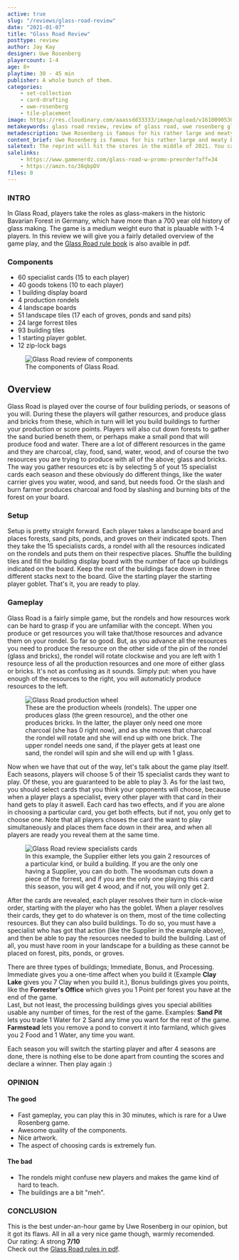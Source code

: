 ```yaml
---
active: true
slug: "/reviews/glass-road-review"
date: "2021-01-07"
title: "Glass Road Review"
posttype: review
author: Jay Kay
designer: Uwe Rosenberg
playercount: 1-4
age: 8+
playtime: 30 - 45 min
publisher: A whole bunch of them.
categories: 
    - set-collection
    - card-drafting
    - uwe-rosenberg
    - tile-placement
image: https://res.cloudinary.com/aaassdd33333/image/upload/v1610090530/glass_road.jpg
metakeywords: glass road review, review of glass road, uwe rosenberg glass road, glass road rules, glass road rule book, glass road rules pdf
metadescription: Uwe Rosenberg is famous for his rather large and meaty Euro game with loads of components and options. This one differs a bit and plays an important role in the designers arsenal of great games.
content_brief: Uwe Rosenberg is famous for his rather large and meaty Euro game with loads of components and options. This one differs a bit and plays an important role in the designers arsenal of great games.
saletext: The reprint will hit the stores in the middle of 2021. You can preorder it at Gamenerdz for about 42 dollars.
salelinks: 
    - https://www.gamenerdz.com/glass-road-w-promo-preorder?aff=34
    - https://amzn.to/38qbpDV
files: 0
---
```

### INTRO
In Glass Road, players take the roles as glass-makers in the historic Bavarian Forest in Germany, which have more than a 700 year old history of glass making. The game is a medium weight euro that is plauable with 1-4 players. In this review we will give you a fairly detailed overview of the game play, and the [Glass Road rule book](https://www.boardgame-news.com/rules/glass_road.pdf) is also avaible in pdf.
### Components
- 60 specialist cards (15 to each player)
- 40 goods tokens (10 to each player)
- 1 building display board
- 4 production rondels
- 4 landscape boards
- 51 landscape tiles (17 each of groves, ponds and sand pits)
- 24 large forrest tiles
- 93 building tiles
- 1 starting player goblet.
- 12 zip-lock bags

<figure class="figure">
    <img class="image fit" alt="Glass Road review of components" src="https://res.cloudinary.com/aaassdd33333/image/upload/v1610090530/glass_road_components.jpg" >
    </img>
    <figcaption class="figcaption">The components of Glass Road.</figcaption>
</figure>

## Overview
Glass Road is played over the course of four building periods, or seasons of you will. During these the players will gather resources, and produce glass and bricks from these, which in turn will let you build buildings to further your production or score points.
Players will also cut down forests to gather the sand buried beneth them, or perhaps make a small pond that will produce food and water. There are a lot of different resources in the game and they are charcoal, clay, food, sand, water, wood, and of course the two resources you are trying to produce with all of the above; glass and bricks.
The way you gather resources etc is by selecting 5 of yout 15 specialist cards each season and these obviously do different things, like the water carrier gives you water, wood, and sand, but needs food. Or the slash and burn farmer produces charcoal and food by slashing and burning bits of the forest on your board.

### Setup

Setup is pretty straight forward. Each player takes a landscape board and places forests, sand pits, ponds, and groves on their indicated spots. Then they take the 15 specialists cards, a rondel with all the resources indicated on the rondels and puts them on their respective places. Shuffle the building tiles and fill the building display board with the number of face up buildings indicated on the board. Keep the rest of the buildings face down in three different stacks next to the board. 
Give the starting player the starting player goblet. That's it, you are ready to play.

### Gameplay

Glass Road is a fairly simple game, but the rondels and how resources work can be hard to grasp if you are unfamiliar with the concept. When you produce or get resources you will take that/those resources and advance them on your rondel. So far so good.
But, as you advance all the resources you need to produce the resource on the other side of the pin of the rondel (glass and bricks), the rondel will rotate clockwise and you are left with 1 resource less of all the production resources and one more of either glass or bricks. It's not as confusing as it sounds. Simply put: when you have enough of the resources to the right, you will automaticly produce resources to the left.
<figure class="figure">
    <img class="image fit" alt="Glass Road production wheel" src="https://res.cloudinary.com/aaassdd33333/image/upload/v1610090530/glass_road_rondel.jpg" >
    </img>
    <figcaption class="figcaption">These are the production wheels (rondels). The upper one produces glass (the green resource), and the other one produces bricks. In the latter, the player only need one more charcoal (she has 0 right now), and as she moves that charcoal the rondel will rotate and she will end up with one brick. The upper rondel needs one sand, if the player gets at least one sand, the rondel will spin and she will end up with 1 glass. </figcaption>
</figure>

Now when we have that out of the way, let's talk about the game play itself. Each seasons, players will choose 5 of their 15 specialist cards they want to play. Of these, you are guaranteed to be able to play 3. As for the last two, you should select cards that you think your opponents will choose, because when a player plays a specialist, every other player with that card in their hand gets to play it aswell. Each card has two effects, and if you are alone in choosing a particular card, you get both effects, but if not, you only get to choose one. Note that all players choses the card the want to play simultaneously and places them face down in their area, and when all players are ready you reveal them at the same time.
<figure class="figure">
    <img class="image fit" alt="Glass Road review specialists cards" src="https://res.cloudinary.com/aaassdd33333/image/upload/v1610095981/glass_road_specilists.jpg" >
    </img>
    <figcaption class="figcaption">In this example, the Supplier either lets you gain 2 resources of a particular kind, or build a building. If you are the only one having a Supplier, you can do both. The woodsman cuts down a piece of the forrest, and if you are the only one playing this card this season, you will get 4 wood, and if not, you will only get 2.</figcaption>
</figure>
After the cards are revealed, each player resolves their turn in clock-wise order, starting with the player who has the goblet.
When a player resolves their cards, they get to do whatever is on them, most of the time collecting resources. But they can also build buildings. To do so, you must have a specialist who has got that action (like the Supplier in the example above), and then be able to pay the resources needed to build the building. Last of all, you must have room in your landscape for a building as these cannot be placed on forest, pits, ponds, or groves.  

There are three types of buildings; Immediate, Bonus, and Processing.  
Immediate gives you a one-time affect when you build it (Example **Clay Lake** gives you 7 Clay when you build it.), Bonus buildings gives you points, like the **Forrester's Office** which gives you 1 Point per forest you have at the end of the game.  
Last, but not least, the processing buildings gives you special abilities usable any number of times, for the rest of the game. Examples: **Sand Pit** lets you trade 1 Water for 2 Sand any time you want for the rest of the game. **Farmstead** lets you remove a pond to convert it into farmland, which gives you 2 Food and 1 Water, any time you want.

Each season you will switch the starting player and after 4 seasons are done, there is nothing else to be done apart from counting the scores and declare a winner. Then play again :)

### OPINION
#### The good
- Fast gameplay, you can play this in 30 minutes, which is rare for a Uwe Rosenberg game.
- Awesome quality of the components.
- Nice artwork.
- The aspect of choosing cards is extremely fun.

#### The bad
- The rondels might confuse new players and makes the game kind of hard to teach.
- The buildings are a bit "meh".

### CONCLUSION
This is the best under-an-hour game by Uwe Rosenberg in our opinion, but it got its flaws. All in all a very nice game though, warmly recomended.  
Our rating: A strong **7/10**  
Check out the [Glass Road rules in pdf](https://www.boardgame-news.com/rules/glass_road.pdf).
